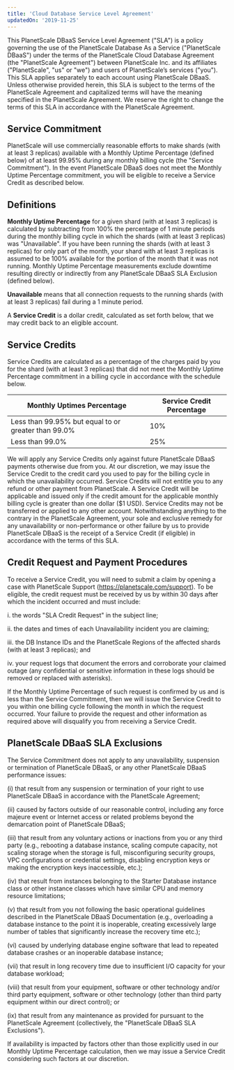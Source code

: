 ```yaml
---
title: 'Cloud Database Service Level Agreement'
updatedOn: '2019-11-25'
---
```


This PlanetScale DBaaS Service Level Agreement ("SLA") is a policy governing the use of the PlanetScale Database As a Service ("PlanetScale DBaaS") under the terms of the PlanetScale Cloud Database Agreement (the "PlanetScale Agreement") between PlanetScale Inc. and its affiliates ("PlanetScale", "us" or "we") and users of PlanetScale’s services ("you"). This SLA applies separately to each account using PlanetScale DBaaS. Unless otherwise provided herein, this SLA is subject to the terms of the PlanetScale Agreement and capitalized terms will have the meaning specified in the PlanetScale Agreement. We reserve the right to change the terms of this SLA in accordance with the PlanetScale Agreement.

## Service Commitment

PlanetScale will use commercially reasonable efforts to make shards (with at least 3 replicas) available with a Monthly Uptime Percentage (defined below) of at least 99.95% during any monthly billing cycle (the "Service Commitment"). In the event PlanetScale DBaaS does not meet the Monthly Uptime Percentage commitment, you will be eligible to receive a Service Credit as described below.

## Definitions

**Monthly Uptime Percentage** for a given shard (with at least 3 replicas) is calculated by subtracting from 100% the percentage of 1 minute periods during the monthly billing cycle in which the shards (with at least 3 replicas) was "Unavailable". If you have been running the shards (with at least 3 replicas) for only part of the month, your shard with at least 3 replicas is assumed to be 100% available for the portion of the month that it was not running. Monthly Uptime Percentage measurements exclude downtime resulting directly or indirectly from any PlanetScale DBaaS SLA Exclusion (defined below).

**Unavailable** means that all connection requests to the running shards (with at least 3 replicas) fail during a 1 minute period.

A **Service Credit** is a dollar credit, calculated as set forth below, that we may credit back to an eligible account.

## Service Credits

Service Credits are calculated as a percentage of the charges paid by you for the shard (with at least 3 replicas) that did not meet the Monthly Uptime Percentage commitment in a billing cycle in accordance with the schedule below.

| Monthly Uptimes Percentage                          | Service Credit Percentage |
| --------------------------------------------------- | ------------------------- |
| Less than 99.95% but equal to or greater than 99.0% | 10%                       |
| Less than 99.0%                                     | 25%                       |

We will apply any Service Credits only against future PlanetScale DBaaS payments otherwise due from you. At our discretion, we may issue the Service Credit to the credit card you used to pay for the billing cycle in which the unavailability occurred. Service Credits will not entitle you to any refund or other payment from PlanetScale. A Service Credit will be applicable and issued only if the credit amount for the applicable monthly billing cycle is greater than one dollar (\$1 USD). Service Credits may not be transferred or applied to any other account. Notwithstanding anything to the contrary in the PlanetScale Agreement, your sole and exclusive remedy for any unavailability or non-performance or other failure by us to provide PlanetScale DBaaS is the receipt of a Service Credit (if eligible) in accordance with the terms of this SLA.

## Credit Request and Payment Procedures

To receive a Service Credit, you will need to submit a claim by opening a case with PlanetScale Support (https://planetscale.com/support). To be eligible, the credit request must be received by us by within 30 days after which the incident occurred and must include:

i. the words "SLA Credit Request" in the subject line;

ii. the dates and times of each Unavailability incident you are claiming;

iii. the DB Instance IDs and the PlanetScale Regions of the affected shards (with at least 3 replicas); and

iv. your request logs that document the errors and corroborate your claimed outage (any confidential or sensitive information in these logs should be removed or replaced with asterisks).

If the Monthly Uptime Percentage of such request is confirmed by us and is less than the Service Commitment, then we will issue the Service Credit to you within one billing cycle following the month in which the request occurred. Your failure to provide the request and other information as required above will disqualify you from receiving a Service Credit.

## PlanetScale DBaaS SLA Exclusions

The Service Commitment does not apply to any unavailability, suspension or termination of PlanetScale DBaaS, or any other PlanetScale DBaaS performance issues:

(i) that result from any suspension or termination of your right to use PlanetScale DBaaS in accordance with the PlanetScale Agreement;

(ii) caused by factors outside of our reasonable control, including any force majeure event or Internet access or related problems beyond the demarcation point of PlanetScale DBaaS;

(iii) that result from any voluntary actions or inactions from you or any third party (e.g., rebooting a database instance, scaling compute capacity, not scaling storage when the storage is full, misconfiguring security groups, VPC configurations or credential settings, disabling encryption keys or making the encryption keys inaccessible, etc.);

(iv) that result from instances belonging to the Starter Database instance class or other instance classes which have similar CPU and memory resource limitations;

(v) that result from you not following the basic operational guidelines described in the PlanetScale DBaaS Documentation (e.g., overloading a database instance to the point it is inoperable, creating excessively large number of tables that significantly increase the recovery time etc.);

(vi) caused by underlying database engine software that lead to repeated database crashes or an inoperable database instance;

(vii) that result in long recovery time due to insufficient I/O capacity for your database workload;

(viii) that result from your equipment, software or other technology and/or third party equipment, software or other technology (other than third party equipment within our direct control); or

(ix) that result from any maintenance as provided for pursuant to the PlanetScale Agreement (collectively, the "PlanetScale DBaaS SLA Exclusions").

If availability is impacted by factors other than those explicitly used in our Monthly Uptime Percentage calculation, then we may issue a Service Credit considering such factors at our discretion.
